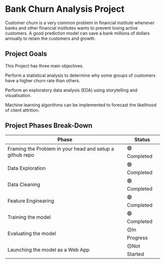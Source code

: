 
# Bank Churn Analysis Project

Customer churn is a very common problem in financial institute whenever banks and other financial institutes wants to  prevent losing active customers. A good prediction model can save a bank millions of dollars annually to retain the customers and growth.


## Project Goals

This Project has three main objectives. 

Perform a statistical analysis to determine why some groups of customers have a higher churn rate than others. 

Perform an exploratory data analysis (EDA) using storytelling and visualisation. 

Machine learning algorithms can be implemented to forecast the likelihood of client attrition.

## Project Phases Break-Down

| Phase                                                      |  Status     |
|------------------------------------------------------------|-------------|
| Framing the Problem in your head and setup a github repo   |🟢 Completed |
| Data Exploration                                           |🟢 Completed |
| Data Cleaning                                              |🟢 Completed |
| Feature Enginearing                                        |🟢 Completed |
| Training the model                                         |🟢 Completed |
| Evaluating the model                                       |🟡In Progress|
| Launching the model as a Web App                           |🟡Not Started|
